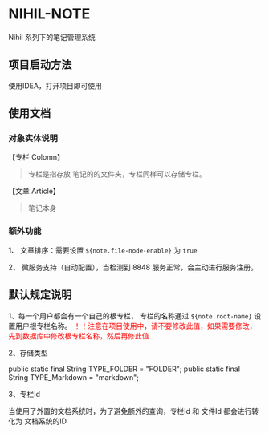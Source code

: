 # NIHIL-NOTE

Nihil 系列下的笔记管理系统

## 项目启动方法
使用IDEA，打开项目即可使用


## 使用文档 

### 对象实体说明

【专栏 Colomn】
> 专栏是指存放 笔记的的文件夹，专栏同样可以存储专栏。 

【文章 Article】
> 笔记本身

### 额外功能

1、 文章排序：需要设置 `${note.file-node-enable}` 为 `true`

2、 微服务支持（自动配置），当检测到 8848 服务正常，会主动进行服务注册。


## 默认规定说明
1、每一个用户都会有一个自己的根专栏， 专栏的名称通过 `${note.root-name}` 设置用户根专栏名称。
<font color = "red"> ！！注意在项目使用中，请不要修改此值，如果需要修改，先到数据库中修改根专栏名称，然后再修此值 </font>

2、存储类型   

public static final String TYPE_FOLDER = "FOLDER";
public static final String TYPE_Markdown = "markdown";

3、专栏Id

当使用了外置的文档系统时，为了避免额外的查询，专栏Id 和 文件Id 都会进行转化为 文档系统的ID